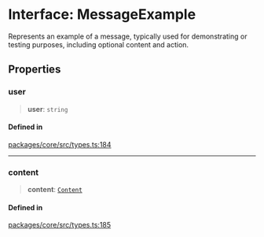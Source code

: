 # Interface: MessageExample

Represents an example of a message, typically used for demonstrating or testing purposes, including optional content and action.

## Properties

### user

> **user**: `string`

#### Defined in

[packages/core/src/types.ts:184](https://github.com/ai16z/eliza/blob/main/packages/core/src/types.ts#L184)

***

### content

> **content**: [`Content`](Content.md)

#### Defined in

[packages/core/src/types.ts:185](https://github.com/ai16z/eliza/blob/main/packages/core/src/types.ts#L185)
